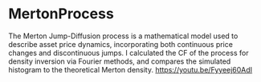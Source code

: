 # MertonProcess
The Merton Jump-Diffusion process is a mathematical model used to describe asset price dynamics, incorporating both continuous price changes and discontinuous jumps.  I calculated the CF of the process for density inversion via Fourier methods, and compares the simulated histogram to the theoretical Merton density.  https://youtu.be/Fyyeej60AdI
